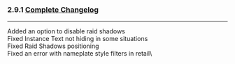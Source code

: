 ### 2.9.1 [Complete Changelog](https://github.com/eltreum0/eltruism/blob/main/Changelog.md)
___
Added an option to disable raid shadows\
Fixed Instance Text not hiding in some situations\
Fixed Raid Shadows positioning\
Fixed an error with nameplate style filters in retail\	
